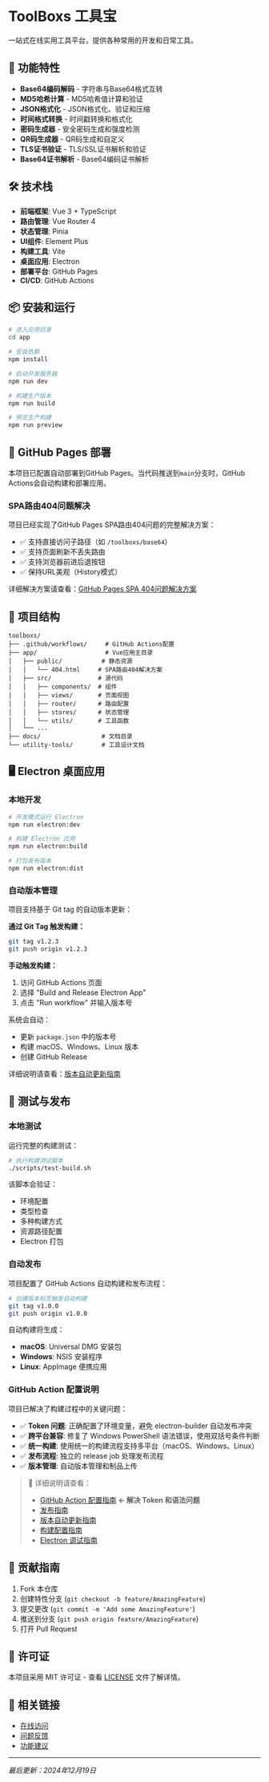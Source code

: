 # ToolBoxs 工具宝

一站式在线实用工具平台，提供各种常用的开发和日常工具。

## 🚀 功能特性

- **Base64编码解码** - 字符串与Base64格式互转
- **MD5哈希计算** - MD5哈希值计算和验证
- **JSON格式化** - JSON格式化、验证和压缩
- **时间格式转换** - 时间戳转换和格式化
- **密码生成器** - 安全密码生成和强度检测
- **QR码生成器** - QR码生成和自定义
- **TLS证书验证** - TLS/SSL证书解析和验证
- **Base64证书解析** - Base64编码证书解析

## 🛠️ 技术栈

- **前端框架**: Vue 3 + TypeScript
- **路由管理**: Vue Router 4
- **状态管理**: Pinia
- **UI组件**: Element Plus
- **构建工具**: Vite
- **桌面应用**: Electron
- **部署平台**: GitHub Pages
- **CI/CD**: GitHub Actions

## 📦 安装和运行

```bash
# 进入应用目录
cd app

# 安装依赖
npm install

# 启动开发服务器
npm run dev

# 构建生产版本
npm run build

# 预览生产构建
npm run preview
```

## 🔧 GitHub Pages 部署

本项目已配置自动部署到GitHub Pages。当代码推送到`main`分支时，GitHub Actions会自动构建和部署应用。

### SPA路由404问题解决

项目已经实现了GitHub Pages SPA路由404问题的完整解决方案：

- ✅ 支持直接访问子路径（如 `/toolboxs/base64`）
- ✅ 支持页面刷新不丢失路由
- ✅ 支持浏览器前进后退按钮
- ✅ 保持URL美观（History模式）

详细解决方案请查看：[GitHub Pages SPA 404问题解决方案](./docs/github-pages-spa-404-solution.md)

## 📁 项目结构

```
toolboxs/
├── .github/workflows/     # GitHub Actions配置
├── app/                   # Vue应用主目录
│   ├── public/           # 静态资源
│   │   └── 404.html     # SPA路由404解决方案
│   ├── src/             # 源代码
│   │   ├── components/  # 组件
│   │   ├── views/       # 页面视图
│   │   ├── router/      # 路由配置
│   │   ├── stores/      # 状态管理
│   │   └── utils/       # 工具函数
│   └── ...
├── docs/                 # 文档目录
└── utility-tools/        # 工具设计文档
```

## 🖥️ Electron 桌面应用

### 本地开发

```bash
# 开发模式运行 Electron
npm run electron:dev

# 构建 Electron 应用
npm run electron:build

# 打包发布版本
npm run electron:dist
```

### 自动版本管理

项目支持基于 Git tag 的自动版本更新：

**通过 Git Tag 触发构建：**
```bash
git tag v1.2.3
git push origin v1.2.3
```

**手动触发构建：**
1. 访问 GitHub Actions 页面
2. 选择 "Build and Release Electron App"
3. 点击 "Run workflow" 并输入版本号

系统会自动：
- 更新 `package.json` 中的版本号
- 构建 macOS、Windows、Linux 版本
- 创建 GitHub Release

详细说明请查看：[版本自动更新指南](./docs/VERSION_AUTO_UPDATE_GUIDE.md)

## 🧪 测试与发布

### 本地测试

运行完整的构建测试：

```bash
# 执行构建测试脚本
./scripts/test-build.sh
```

该脚本会验证：
- 环境配置
- 类型检查
- 多种构建方式
- 资源路径配置
- Electron 打包

### 自动发布

项目配置了 GitHub Actions 自动构建和发布流程：

```bash
# 创建版本标签触发自动构建
git tag v1.0.0
git push origin v1.0.0
```

自动构建将生成：
- **macOS**: Universal DMG 安装包
- **Windows**: NSIS 安装程序
- **Linux**: AppImage 便携应用

### GitHub Action 配置说明

项目已解决了构建过程中的关键问题：

- ✅ **Token 问题**: 正确配置了环境变量，避免 electron-builder 自动发布冲突
- ✅ **跨平台兼容**: 修复了 Windows PowerShell 语法错误，使用双括号条件判断
- ✅ **统一构建**: 使用统一的构建流程支持多平台（macOS、Windows、Linux）
- ✅ **发布流程**: 独立的 release job 处理发布流程
- ✅ **版本管理**: 自动版本管理和制品上传

> 📖 详细说明请查看：
> - [GitHub Action 配置指南](docs/GITHUB_ACTION_SETUP.md) **← 解决 Token 和语法问题**
> - [发布指南](docs/RELEASE_GUIDE.md)
> - [版本自动更新指南](docs/VERSION_AUTO_UPDATE_GUIDE.md)
> - [构建配置指南](docs/BUILD_CONFIGURATION_GUIDE.md)
> - [Electron 调试指南](docs/ELECTRON_DEBUG_GUIDE.md)

## 🤝 贡献指南

1. Fork 本仓库
2. 创建特性分支 (`git checkout -b feature/AmazingFeature`)
3. 提交更改 (`git commit -m 'Add some AmazingFeature'`)
4. 推送到分支 (`git push origin feature/AmazingFeature`)
5. 打开 Pull Request

## 📄 许可证

本项目采用 MIT 许可证 - 查看 [LICENSE](LICENSE) 文件了解详情。

## 🔗 相关链接

- [在线访问](https://your-username.github.io/toolboxs/)
- [问题反馈](https://github.com/your-username/toolboxs/issues)
- [功能建议](https://github.com/your-username/toolboxs/discussions)

---

*最后更新：2024年12月19日*
